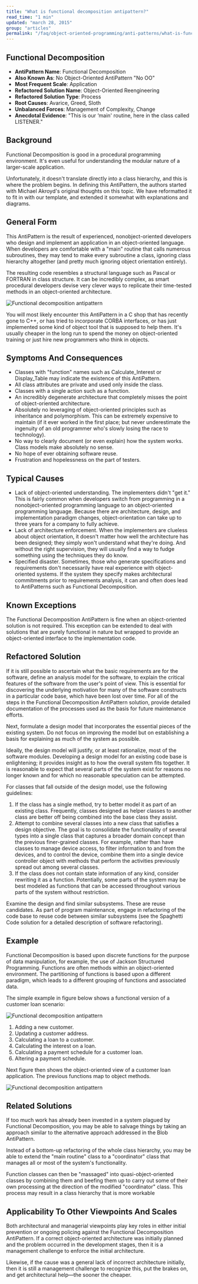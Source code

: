 ```yaml
---
title: "What is functional decomposition antipattern?"
read_time: "1 min"
updated: "march 28, 2015"
group: "articles"
permalink: "/faq/object-oriented-programming/anti-patterns/what-is-functional-decomposition/"
---
```


## Functional Decomposition

* **AntiPattern Name**: Functional Decomposition
* **Also Known As**: No Object-Oriented AntiPattern "No OO"
* **Most Frequent Scale**: Application
* **Refactored Solution Name**: Object-Oriented Reengineering
* **Refactored Solution Type**: Process
* **Root Causes**: Avarice, Greed, Sloth
* **Unbalanced Forces**: Management of Complexity, Change
* **Anecdotal Evidence**:
"This is our ‘main' routine, here in the class called LISTENER."

## Background

Functional Decomposition is good in a procedural programming environment. It's even useful for understanding the modular nature of a larger-scale application.

Unfortunately, it doesn't translate directly into a class hierarchy, and this is where the problem begins. In defining this AntiPattern, the authors started with Michael Akroyd's original thoughts on this topic. We have reformatted it to fit in with our template, and extended it somewhat with explanations and diagrams.

## General Form

This AntiPattern is the result of experienced, nonobject-oriented developers who design and implement an application in an object-oriented language. When developers are comfortable with a "main" routine that calls numerous subroutines, they may tend to make every subroutine a class, ignoring class hierarchy altogether (and pretty much ignoring object orientation entirely).

The resulting code resembles a structural language such as Pascal or FORTRAN in class structure. It can be incredibly complex, as smart procedural developers devise very clever ways to replicate their time-tested methods in an object-oriented architecture.

![Functional decomposition antipattern](/images/anti-patterns/papers.jpg "Functional decomposition antipattern")

You will most likely encounter this AntiPattern in a C shop that has recently gone to C++, or has tried to incorporate CORBA interfaces, or has just implemented some kind of object tool that is supposed to help them. It's usually cheaper in the long run to spend the money on object-oriented training or just hire new programmers who think in objects.

## Symptoms And Consequences

* Classes with "function" names such as Calculate_Interest or Display_Table may indicate the existence of this AntiPattern.
* All class attributes are private and used only inside the class.
* Classes with a single action such as a function.
* An incredibly degenerate architecture that completely misses the point of object-oriented architecture.
* Absolutely no leveraging of object-oriented principles such as inheritance and polymorphism. This can be extremely expensive to maintain (if it ever worked in the first place; but never underestimate the ingenuity of an old programmer who's slowly losing the race to technology).
* No way to clearly document (or even explain) how the system works. Class models make absolutely no sense.
* No hope of ever obtaining software reuse.
* Frustration and hopelessness on the part of testers.

## Typical Causes

* Lack of object-oriented understanding. The implementers didn't "get it." This is fairly common when developers switch from programming in a nonobject-oriented programming language to an object-oriented programming language. Because there are architecture, design, and implementation paradigm changes, object-orientation can take up to three years for a company to fully achieve.
* Lack of architecture enforcement. When the implementers are clueless about object orientation, it doesn't matter how well the architecture has been designed; they simply won't understand what they're doing. And without the right supervision, they will usually find a way to fudge something using the techniques they do know.
* Specified disaster. Sometimes, those who generate specifications and requirements don't necessarily have real experience with object-oriented systems. If the system they specify makes architectural commitments prior to requirements analysis, it can and often does lead to AntiPatterns such as Functional Decomposition.

## Known Exceptions

The Functional Decomposition AntiPattern is fine when an object-oriented solution is not required. This exception can be extended to deal with solutions that are purely functional in nature but wrapped to provide an object-oriented interface to the implementation code.

## Refactored Solution

If it is still possible to ascertain what the basic requirements are for the software, define an analysis model for the software, to explain the critical features of the software from the user's point of view. This is essential for discovering the underlying motivation for many of the software constructs in a particular code base, which have been lost over time. For all of the steps in the Functional Decomposition AntiPattern solution, provide detailed documentation of the processes used as the basis for future maintenance efforts.

Next, formulate a design model that incorporates the essential pieces of the existing system. Do not focus on improving the model but on establishing a basis for explaining as much of the system as possible.

Ideally, the design model will justify, or at least rationalize, most of the software modules. Developing a design model for an existing code base is enlightening; it provides insight as to how the overall system fits together. It is reasonable to expect that several parts of the system exist for reasons no longer known and for which no reasonable speculation can be attempted.

For classes that fall outside of the design model, use the following guidelines:
 1. If the class has a single method, try to better model it as part of an existing class. Frequently, classes designed as helper classes to another class are better off being combined into the base class they assist.
2. Attempt to combine several classes into a new class that satisfies a design objective. The goal is to consolidate the functionality of several types into a single class that captures a broader domain concept than the previous finer-grained classes. For example, rather than have classes to manage device access, to filter information to and from the devices, and to control the device, combine them into a single device controller object with methods that perform the activities previously spread out among several classes.
3. If the class does not contain state information of any kind, consider rewriting it as a function. Potentially, some parts of the system may be best modeled as functions that can be accessed throughout various parts of the system without restriction.

Examine the design and find similar subsystems. These are reuse candidates. As part of program maintenance, engage in refactoring of the code base to reuse code between similar subsystems (see the Spaghetti Code solution for a detailed description of software refactoring).

## Example

Functional Decomposition is based upon discrete functions for the purpose of data manipulation, for example, the use of Jackson Structured Programming. Functions are often methods within an object-oriented environment. The partitioning of functions is based upon a different paradigm, which leads to a different grouping of functions and associated data.

The simple example in figure below shows a functional version of a customer loan scenario:

![Functional decomposition antipattern](/images/anti-patterns/FunctionalDecomposition-1-2x.png "Functional decomposition antipattern")

1. Adding a new customer.
2. Updating a customer address.
3. Calculating a loan to a customer.
4. Calculating the interest on a loan.
5. Calculating a payment schedule for a customer loan.
6. Altering a payment schedule.

Next figure then shows the object-oriented view of a customer loan application. The previous functions map to object methods.

![Functional decomposition antipattern](/images/anti-patterns/FunctionalDecomposition-2-2x.png "Functional decomposition antipattern")

## Related Solutions

If too much work has already been invested in a system plagued by Functional Decomposition, you may be able to salvage things by taking an approach similar to the alternative approach addressed in the Blob AntiPattern.

Instead of a bottom-up refactoring of the whole class hierarchy, you may be able to extend the "main routine" class to a "coordinator" class that manages all or most of the system's functionality.

Function classes can then be "massaged" into quasi-object-oriented classes by combining them and beefing them up to carry out some of their own processing at the direction of the modified "coordinator" class. This process may result in a class hierarchy that is more workable

## Applicability To Other Viewpoints And Scales

Both architectural and managerial viewpoints play key roles in either initial prevention or ongoing policing against the Functional Decomposition AntiPattern. If a correct object-oriented architecture was initially planned and the problem occurred in the development stages, then it is a management challenge to enforce the initial architecture.

Likewise, if the cause was a general lack of incorrect architecture initially, then it is still a management challenge to recognize this, put the brakes on, and get architectural help—the sooner the cheaper.



